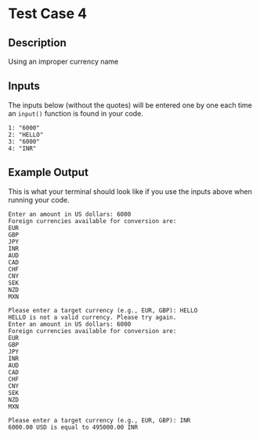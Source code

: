 # Test Case 4

## Description
Using an improper currency name

## Inputs
The inputs below (without the quotes) will be entered one by one each time an `input()` function is found in your code.
```
1: "6000"
2: "HELLO"
3: "6000"
4: "INR"
```

## Example Output
This is what your terminal should look like if you use the inputs above when running your code.
```
Enter an amount in US dollars: 6000
Foreign currencies available for conversion are: 
EUR
GBP
JPY
INR
AUD
CAD
CHF
CNY
SEK
NZD
MXN

Please enter a target currency (e.g., EUR, GBP): HELLO
HELLO is not a valid currency. Please try again.
Enter an amount in US dollars: 6000
Foreign currencies available for conversion are: 
EUR
GBP
JPY
INR
AUD
CAD
CHF
CNY
SEK
NZD
MXN

Please enter a target currency (e.g., EUR, GBP): INR
6000.00 USD is equal to 495000.00 INR
```

